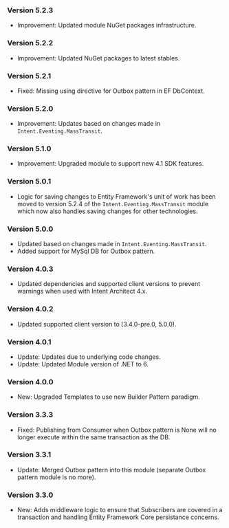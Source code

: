 ### Version 5.2.3

- Improvement: Updated module NuGet packages infrastructure.

### Version 5.2.2

- Improvement: Updated NuGet packages to latest stables.

### Version 5.2.1

- Fixed: Missing using directive for Outbox pattern in EF DbContext.

### Version 5.2.0

- Improvement: Updates based on changes made in `Intent.Eventing.MassTransit`.

### Version 5.1.0

- Improvement: Upgraded module to support new 4.1 SDK features.

### Version 5.0.1

- Logic for saving changes to Entity Framework's unit of work has been moved to version 5.2.4 of the `Intent.Eventing.MassTransit` module which now also handles saving changes for other technologies.

### Version 5.0.0

- Updated based on changes made in `Intent.Eventing.MassTransit`.
- Added support for MySql DB for Outbox pattern.

### Version 4.0.3

- Updated dependencies and supported client versions to prevent warnings when used with Intent Architect 4.x.

### Version 4.0.2

- Updated supported client version to [3.4.0-pre.0, 5.0.0).

### Version 4.0.1

- Update: Updates due to underlying code changes.
- Update: Updated Module version of .NET to 6.

### Version 4.0.0

- New: Upgraded Templates to use new Builder Pattern paradigm.

### Version 3.3.3

- Fixed: Publishing from Consumer when Outbox pattern is None will no longer execute within the same transaction as the DB.

### Version 3.3.1

- Update: Merged Outbox pattern into this module (separate Outbox pattern module is no more).

### Version 3.3.0

- New: Adds middleware logic to ensure that Subscribers are covered in a transaction and handling Entity Framework Core persistance concerns.
